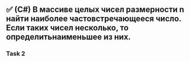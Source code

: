 ## :white_check_mark: (C#) В   массиве   целых   чисел   размерности  n  найти   наиболее   частовстречающееся   число.   Если   таких   чисел   несколько,   то   определитьнаименьшее из них.

### Task 2 

